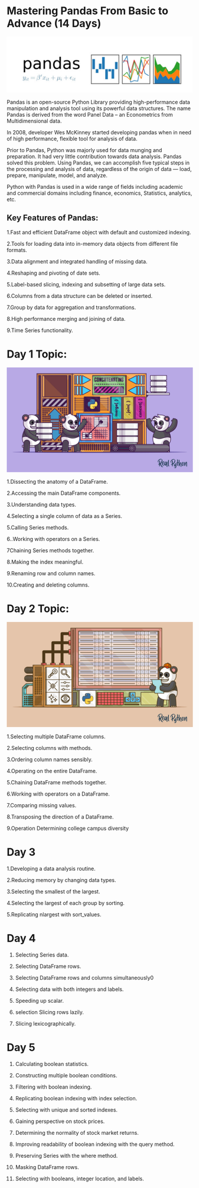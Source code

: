 
# Mastering Pandas From Basic to Advance (14 Days)
![](/images/pd.png)

Pandas is an open-source Python Library providing high-performance data manipulation and analysis tool using its powerful data structures. The name Pandas is derived from the word Panel Data – an Econometrics from Multidimensional data.

In 2008, developer Wes McKinney started developing pandas when in need of high performance, flexible tool for analysis of data.

Prior to Pandas, Python was majorly used for data munging and preparation. It had very little contribution towards data analysis. Pandas solved this problem. Using Pandas, we can accomplish five typical steps in the processing and analysis of data, regardless of the origin of data — load, prepare, manipulate, model, and analyze.

Python with Pandas is used in a wide range of fields including academic and commercial domains including finance, economics, Statistics, analytics, etc.

## Key Features of Pandas:

1.Fast and efficient DataFrame object with default and customized indexing.

2.Tools for loading data into in-memory data objects from different file formats.

3.Data alignment and integrated handling of missing data.

4.Reshaping and pivoting of date sets.

5.Label-based slicing, indexing and subsetting of large data sets.

6.Columns from a data structure can be deleted or inserted.

7.Group by data for aggregation and transformations.

8.High performance merging and joining of data.

9.Time Series functionality.

# Day 1 Topic:

![](/images/Pd1.png)

1.Dissecting the anatomy of a DataFrame.

2.Accessing the main DataFrame components.

3.Understanding data types.

4.Selecting a single column of data as a Series.

5.Calling Series methods.

6..Working with operators on a Series.

7Chaining Series methods together.

8.Making the index meaningful.

9.Renaming row and column names. 

10.Creating and deleting columns.

# Day 2 Topic:

![](/images/PD3.PNG)

1.Selecting multiple DataFrame columns.

2.Selecting columns with methods. 

3.Ordering column names sensibly.

4.Operating on the entire DataFrame. 

5.Chaining DataFrame methods together.

6.Working with operators on a DataFrame.

7.Comparing missing values. 

8.Transposing the direction of a DataFrame. 

9.Operation Determining college campus diversity

#  Day 3

1.Developing a data analysis routine.

2.Reducing memory by changing data types. 

3.Selecting the smallest of the largest. 

4.Selecting the largest of each group by sorting. 

5.Replicating nlargest with sort_values.


# Day 4

1. Selecting Series data.

2. Selecting DataFrame rows. 

3. Selecting DataFrame rows and columns simultaneously0 

4. Selecting data with both integers and labels.

5. Speeding up scalar.

6. selection Slicing rows lazily.

7. Slicing lexicographically.

# Day 5

1. Calculating boolean statistics.

2. Constructing multiple boolean conditions.

3. Filtering with boolean indexing.

4. Replicating boolean indexing with index selection.

5. Selecting with unique and sorted indexes.

6. Gaining perspective on stock prices.

7. Determining the normality of stock market returns.

8. Improving readability of boolean indexing with the query method.

9. Preserving Series with the where method.

10. Masking DataFrame rows.

11. Selecting with booleans, integer location, and labels.


